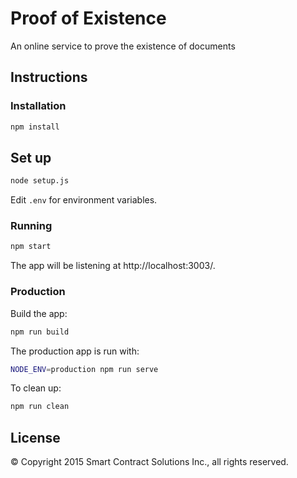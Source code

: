 # Proof of Existence

An online service to prove the existence of documents

## Instructions

### Installation

```sh
npm install
```

## Set up

```sh
node setup.js
```

Edit `.env` for environment variables.

### Running

```sh
npm start
```

The app will be listening at http://localhost:3003/.

### Production

Build the app:

```sh
npm run build
```

The production app is run with:

```sh
NODE_ENV=production npm run serve
```

To clean up:

```sh
npm run clean
```

## License

© Copyright 2015 Smart Contract Solutions Inc., all rights reserved.
